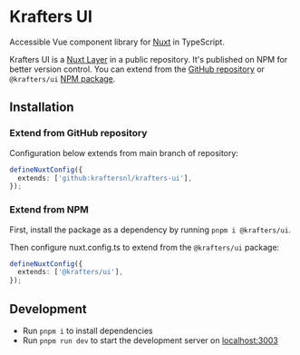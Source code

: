 # Krafters UI

Accessible Vue component library for [Nuxt](https://nuxt.com) in TypeScript.

Krafters UI is a [Nuxt Layer](https://nuxt.com/docs/getting-started/layers) in a public repository. It's published on NPM for better version control. You can extend from the [GitHub repository](https://github.com/kraftersnl/krafters-ui) or `@krafters/ui` [NPM package](https://www.npmjs.com/package/@krafters/ui).

## Installation

### Extend from GitHub repository

Configuration below extends from main branch of repository:

```ts
defineNuxtConfig({
  extends: ['github:kraftersnl/krafters-ui'],
});
```

### Extend from NPM

First, install the package as a dependency by running `pnpm i @krafters/ui`.

Then configure nuxt.config.ts to extend from the `@krafters/ui` package:

```ts
defineNuxtConfig({
  extends: ['@krafters/ui'],
});
```

## Development

- Run `pnpm i` to install dependencies
- Run `pnpm run dev` to start the development server on [localhost:3003](http://localhost:3003)
